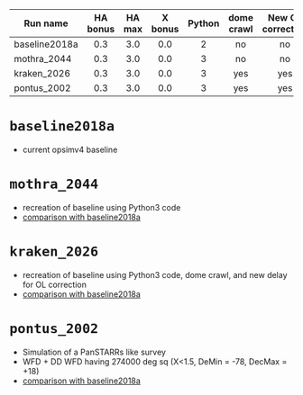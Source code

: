 | Run name      | HA bonus      | HA max| X bonus | Python | dome crawl | New OL correction  | OpsimV3 run   |
| ------------- |:-------------:|:-----:|:------: |:------:|:----------:| :----------------: | :-----------: |
| baseline2018a | 0.3           | 3.0   | 0.0     | 2      |     no     | no                 | minion_1016   |
| mothra_2044   | 0.3           | 3.0   | 0.0     | 3      |     no     | no                 | N/A           |
| kraken_2026   | 0.3           | 3.0   | 0.0     | 3      |     yes    | yes                | N/A           |
| pontus_2002   | 0.3           | 3.0   | 0.0     | 3      |     yes    | yes                | minion_1020   |

# `baseline2018a`
- current opsimv4 baseline

# `mothra_2044`
- recreation of baseline using Python3 code
- [comparison with baseline2018a](https://github.com/oboberg/lsst_notebooks/blob/master/whitepaper_runs/baseline2018a_mothra2044_comp/README.md)

# `kraken_2026`
- recreation of baseline using Python3 code, dome crawl, and new delay for OL correction
- [comparison with baseline2018a](https://github.com/oboberg/lsst_notebooks/blob/master/whitepaper_runs/baseline2018a_kraken2026_comp/README.md)

# `pontus_2002`
- Simulation of a PanSTARRs like survey
- WFD + DD WFD having 274000 deg sq (X<1.5, DeMin = -78, DecMax = +18)
- [comparison with baseline2018a](https://github.com/oboberg/lsst_notebooks/blob/master/whitepaper_runs/baseline2018a_pontus2002_comp/README.md)
